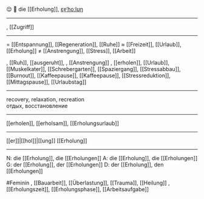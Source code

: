 😌 🔴 die [[Erholung]], [ɛɐ̯ˈhoːlʊŋ](https://youglish.com/pronounce/Erholung/german)

---

, [[Zugriff]]

---

= [[Entspannung]], [[Regeneration]], [[Ruhe]]
≈ [[Freizeit]], [[Urlaub]], [[Erholung]]
≠ [[Anstrengung]], [[Stress]], [[Arbeit]]

, [[Ruh]], [[ausgeruht]],
, [[Anstrengung]]
, [[erholen]], [[Urlaub]], [[Muskelkater]], [[Schrebergarten]], [[Spaziergang]], [[Stressabbau]], [[Burnout]], [[Kaffeepause]], [[Kaffeepause]], [[Stressreduktion]], [[Mittagspause]], [[Urlaubstag]]

---

recovery, relaxation, recreation  
отдых, восстановление

---

[[erholen]], [[erholsam]], [[Erholungsurlaub]]

---

[[er]]|[[hol]]|[[ung]]
[[Erholung]]

---

N: die [[Erholung]], die [[Erholungen]]
A: die [[Erholung]], die [[Erholungen]]
G: der [[Erholung]], der [[Erholungen]]
D: der [[Erholung]], den [[Erholungen]]

#Feminin
, [[Bauarbeit]], [[Überlastung]], [[Trauma]], [[Heilung]]
, [[Erholungszeit]], [[Erholungsphase]], [[Arbeitsaufgabe]]